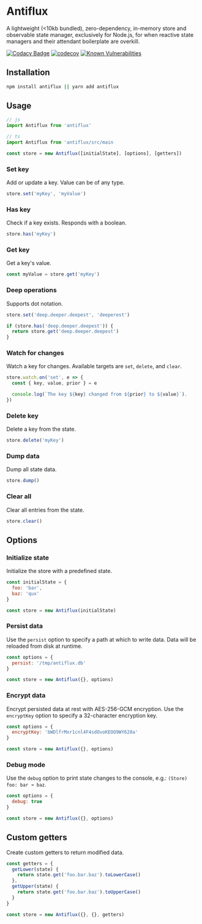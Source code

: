 # Antiflux

A lightweight (<10kb bundled), zero-dependency, in-memory store and observable
state manager, exclusively for Node.js, for when reactive state managers and
their attendant boilerplate are overkill.

[![Codacy Badge](https://app.codacy.com/project/badge/Grade/666e01ad11404edbb1e1c7d96955fa8a)](https://www.codacy.com/gh/selfagency/antiflux/dashboard?utm_source=github.com&utm_medium=referral&utm_content=selfagency/antiflux&utm_campaign=Badge_Grade) [![codecov](https://codecov.io/gh/selfagency/antiflux/branch/main/graph/badge.svg?token=vEDzApC7xH)](https://codecov.io/gh/selfagency/antiflux) [![Known Vulnerabilities](https://snyk.io/test/github/selfagency/antiflux/badge.svg)](https://snyk.io/test/github/selfagency/antiflux)

## Installation

```sh
npm install antiflux || yarn add antiflux
```

## Usage

```js
// js
import Antiflux from 'antiflux'

// ts
import Antiflux from 'antiflux/src/main

const store = new Antiflux([initialState], [options], [getters])
```

### Set key

Add or update a key. Value can be of any type.

```js
store.set('myKey', 'myValue')
```

### Has key

Check if a key exists. Responds with a boolean.

```js
store.has('myKey')
```

### Get key

Get a key's value.

```js
const myValue = store.get('myKey')
```

### Deep operations

Supports dot notation.

```js
store.set('deep.deeper.deepest', 'deeperest')

if (store.has('deep.deeper.deepest')) {
  return store.get('deep.deeper.deepest')
}
```

### Watch for changes

Watch a key for changes. Available targets are `set`, `delete`, and `clear`.

```js
store.watch.on('set', e => {
  const { key, value, prior } = e

  console.log(`The key ${key} changed from ${prior} to ${value}`).
})
```

### Delete key

Delete a key from the state.

```js
store.delete('myKey')
```

### Dump data

Dump all state data.

```js
store.dump()
```

### Clear all

Clear all entries from the state.

```js
store.clear()
```

## Options

### Initialize state

Initialize the store with a predefined state.

```js
const initialState = {
  foo: 'bar',
  baz: 'qux'
}

const store = new Antiflux(initialState)
```

### Persist data

Use the `persist` option to specify a path at which to write data. Data will
be reloaded from disk at runtime.

```js
const options = {
  persist: '/tmp/antiflux.db'
}

const store = new Antiflux({}, options)
```

### Encrypt data

Encrypt persisted data at rest with AES-256-GCM encryption. Use the `encryptKey` option to specify a 32-character encryption key.

```js
const options = {
  encryptKey: 'bWDlfrMxr1cnl4F4sdOvoKEOO9WY628a'
}

const store = new Antiflux({}, options)
```

### Debug mode

Use the `debug` option to print state changes to the console, e.g.: `(Store) foo: bar ➟ baz`.

```js
const options = {
  debug: true
}

const store = new Antiflux({}, options)
```

## Custom getters

Create custom getters to return modified data.

```js
const getters = {
  getLower(state) {
    return state.get('foo.bar.baz').toLowerCase()
  },
  getUpper(state) {
    return state.get('foo.bar.baz').toUpperCase()
  }
}

const store = new Antiflux({}, {}, getters)
```
